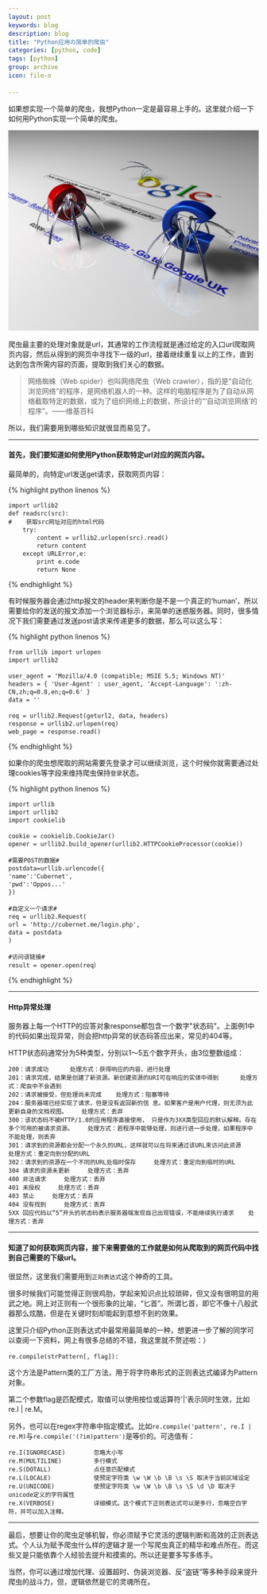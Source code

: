 ```yaml
---
layout: post
keywords: blog
description: blog
title: "Python应用の简单的爬虫"
categories: [python, code]
tags: [python]
group: archive
icon: file-o

---
```


如果想实现一个简单的爬虫，我想Python一定是最容易上手的。这里就介绍一下如何用Python实现一个简单的爬虫。

![image](/assets/images/2013-12-26-python-spider.jpg)

爬虫最主要的处理对象就是url，其通常的工作流程就是通过给定的入口url爬取网页内容，然后从得到的网页中寻找下一级的url，接着继续重复以上的工作，直到达到包含所需内容的页面，提取到我们关心的数据。

>网络蜘蛛（Web spider）也叫网络爬虫（Web crawler），指的是“自动化浏览网络”的程序，是网络机器人的一种。这样的电脑程序是为了自动从网络截取特定的数据，或为了组织网络上的数据，所设计的“‘自动浏览网络’的程序”。——维基百科

所以，我们需要用到哪些知识就很显而易见了。

<!-- more -->

---

#### 首先，我们要知道如何使用Python获取特定url对应的网页内容。

最简单的，向特定url发送get请求，获取网页内容：

{% highlight python linenos %}

	import urllib2
	def readsrc(src):
    #    获取src网址对应的html代码
    	try:
        	content = urllib2.urlopen(src).read()
        	return content
    	except URLError,e:
        	print e.code
        	return None
        	
{% endhighlight %}
        	
  
有时候服务器会通过http报文的header来判断你是不是一个真正的‘human’，所以需要给你的发送的报文添加一个浏览器标示，来简单的迷惑服务器。同时，很多情况下我们需要通过发送post请求来传递更多的数据，那么可以这么写：

{% highlight python linenos %}

	from urllib import urlopen
	import urllib2

	user_agent = 'Mozilla/4.0 (compatible; MSIE 5.5; Windows NT)' 
	headers = { 'User-Agent' : user_agent, 'Accept-Language': ':zh-CN,zh;q=0.8,en;q=0.6' } 
	data = '' 
	
	req = urllib2.Request(geturl2, data, headers)    
	response = urllib2.urlopen(req)    
	web_page = response.read() 
	
{% endhighlight %}
	
	
如果你的爬虫想爬取的网站需要先登录才可以继续浏览，这个时候你就需要通过处理cookies等字段来维持爬虫保持`登录`状态。

{% highlight python linenos %}

	import urllib    
	import urllib2  
	import cookielib  
  
	cookie = cookielib.CookieJar()    
	opener = urllib2.build_opener(urllib2.HTTPCookieProcessor(cookie))  
  
	#需要POST的数据#  
	postdata=urllib.urlencode({    
	'name':'Cubernet',    
	'pwd':'Oppos...'    
	})  
	  
	#自定义一个请求#  
	req = urllib2.Request(    
	url = 'http://cubernet.me/login.php',    
	data = postdata  
	) 
	   
	#访问该链接#  
	result = opener.open(req）
	
{% endhighlight %}


---

#### Http异常处理

服务器上每一个HTTP的应答对象response都包含一个数字"状态码"。上面例1中的代码如果出现异常，则会把http异常的状态码答应出来，常见的404等。

HTTP状态码通常分为5种类型，分别以1～5五个数字开头，由3位整数组成：

	200：请求成功      处理方式：获得响应的内容，进行处理 
	201：请求完成，结果是创建了新资源。新创建资源的URI可在响应的实体中得到    	处理方式：爬虫中不会遇到 
	202：请求被接受，但处理尚未完成    处理方式：阻塞等待 
	204：服务器端已经实现了请求，但是没有返回新的信 息。如果客户是用户代理，则无须为此更新自身的文档视图。    处理方式：丢弃
	300：该状态码不被HTTP/1.0的应用程序直接使用， 只是作为3XX类型回应的默认解释。存在多个可用的被请求资源。    处理方式：若程序中能够处理，则进行进一步处理，如果程序中不能处理，则丢弃
	301：请求到的资源都会分配一个永久的URL，这样就可以在将来通过该URL来访问此资源    处理方式：重定向到分配的URL
	302：请求到的资源在一个不同的URL处临时保存     处理方式：重定向到临时的URL 
	304 请求的资源未更新     处理方式：丢弃 
	400 非法请求     处理方式：丢弃 
	401 未授权     处理方式：丢弃 
	403 禁止     处理方式：丢弃 
	404 没有找到     处理方式：丢弃 
	5XX 回应代码以“5”开头的状态码表示服务器端发现自己出现错误，不能继续执行请求    处理方式：丢弃
	
---

#### 知道了如何获取网页内容，接下来需要做的工作就是如何从爬取到的网页代码中找到自己需要的下级url。

很显然，这里我们需要用到`正则表达式`这个神奇的工具。

很多时候我们可能觉得正则很鸡肋，学起来知识点比较琐碎，但又没有很明显的用武之地。网上对正则有一个很形象的比喻，“匕首”。所谓匕首，即它不像十八般武器那么炫酷，但是在关键时刻却能起到意想不到的效果。

这里只介绍Python正则表达式中最常用最简单的一种，想更进一步了解的同学可以查阅一下资料，网上有很多总结的不错，我这里就不赘述啦：）

`re.compile(strPattern[, flag]):`

这个方法是Pattern类的工厂方法，用于将字符串形式的正则表达式编译为Pattern对象。

第二个参数flag是匹配模式，取值可以使用按位或运算符'|'表示同时生效，比如re.I | re.M。

另外，也可以在regex字符串中指定模式。比如`re.compile('pattern', re.I | re.M)`与`re.compile('(?im)pattern')`是等价的。可选值有：

	re.I(IGNORECASE)		忽略大小写
	re.M(MULTILINE)			多行模式
	re.S(DOTALL)			点任意匹配模式
	re.L(LOCALE)			使预定字符类 \w \W \b \B \s \S 取决于当前区域设定
	re.U(UNICODE)			使预定字符类 \w \W \b \B \s \S \d \D 取决于unicode定义的字符属性
	re.X(VERBOSE)			详细模式。这个模式下正则表达式可以是多行，忽略空白字符，并可以加入注释。
	
---

最后，想要让你的爬虫足够机智，你必须赋予它灵活的逻辑判断和高效的正则表达式。个人认为赋予爬虫什么样的逻辑才是一个写爬虫真正的精华和难点所在。而这些又是只能依靠个人经验去提升和摸索的。所以还是要多写多练手。

当然，你可以通过增加代理、设置超时、伪装浏览器、反“盗链”等多种手段来提升爬虫的战斗力，但，逻辑依然是它的灵魂所在。





